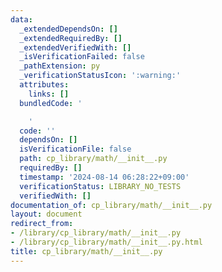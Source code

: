 ```yaml
---
data:
  _extendedDependsOn: []
  _extendedRequiredBy: []
  _extendedVerifiedWith: []
  _isVerificationFailed: false
  _pathExtension: py
  _verificationStatusIcon: ':warning:'
  attributes:
    links: []
  bundledCode: '

    '
  code: ''
  dependsOn: []
  isVerificationFile: false
  path: cp_library/math/__init__.py
  requiredBy: []
  timestamp: '2024-08-14 06:28:22+09:00'
  verificationStatus: LIBRARY_NO_TESTS
  verifiedWith: []
documentation_of: cp_library/math/__init__.py
layout: document
redirect_from:
- /library/cp_library/math/__init__.py
- /library/cp_library/math/__init__.py.html
title: cp_library/math/__init__.py
---
```

